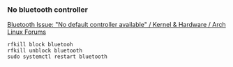 ### No bluetooth controller


[Bluetooth Issue: &quot;No default controller available&quot; / Kernel &amp; Hardware / Arch Linux Forums](https://bbs.archlinux.org/viewtopic.php?id=213841)




```shell
rfkill block bluetooh 
rfkill unblock bluetooth
sudo systemctl restart bluetooth
```
